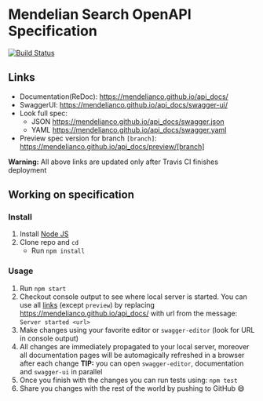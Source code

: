 # Mendelian Search OpenAPI Specification
[![Build Status](https://travis-ci.org/Mendelianco/api_docs.svg?branch=master)](https://travis-ci.org/Mendelianco/api_docs)

## Links

- Documentation(ReDoc): https://mendelianco.github.io/api_docs/
- SwaggerUI: https://mendelianco.github.io/api_docs/swagger-ui/
- Look full spec:
    + JSON https://mendelianco.github.io/api_docs/swagger.json
    + YAML https://mendelianco.github.io/api_docs/swagger.yaml
- Preview spec version for branch `[branch]`: https://mendelianco.github.io/api_docs/preview/[branch]

**Warning:** All above links are updated only after Travis CI finishes deployment

## Working on specification
### Install

1. Install [Node JS](https://nodejs.org/)
2. Clone repo and `cd`
    + Run `npm install`

### Usage

1. Run `npm start`
2. Checkout console output to see where local server is started. You can use all [links](#links) (except `preview`) by replacing https://mendelianco.github.io/api_docs/ with url from the message: `Server started <url>`
3. Make changes using your favorite editor or `swagger-editor` (look for URL in console output)
4. All changes are immediately propagated to your local server, moreover all documentation pages will be automagically refreshed in a browser after each change
**TIP:** you can open `swagger-editor`, documentation and `swagger-ui` in parallel
5. Once you finish with the changes you can run tests using: `npm test`
6. Share you changes with the rest of the world by pushing to GitHub :smile:
